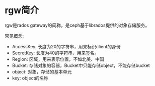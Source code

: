 # rgw简介
rgw是rados gateway的简称，是ceph基于librados提供的对象存储服务。

常见概念:  

* AccessKey: 长度为20的字符串，用来标识client的身份
* SecretKey: 长度为40的字符串，用来签名。
* Region: 区域，用来表示位置，不如北美、中国
* Bucket: 存储对象的容器，Bucket中只能存储object，不能存储bucket
* object: 对象，存储的基本单元
* key: object的名称



